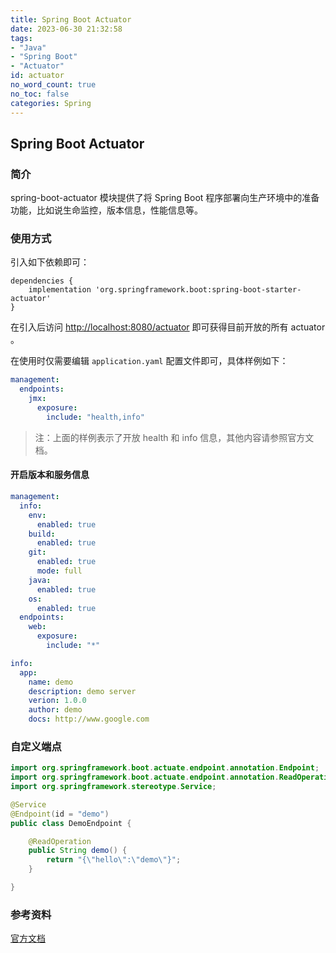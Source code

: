 ```yaml
---
title: Spring Boot Actuator
date: 2023-06-30 21:32:58
tags:
- "Java"
- "Spring Boot"
- "Actuator"
id: actuator 
no_word_count: true
no_toc: false
categories: Spring
---
```


## Spring Boot Actuator

### 简介

spring-boot-actuator 模块提供了将 Spring Boot 程序部署向生产环境中的准备功能，比如说生命监控，版本信息，性能信息等。

### 使用方式

引入如下依赖即可：

```grovvy
dependencies {
    implementation 'org.springframework.boot:spring-boot-starter-actuator'
}
```

在引入后访问 [http://localhost:8080/actuator](http://localhost:8080/actuator) 即可获得目前开放的所有 actuator 。

在使用时仅需要编辑 `application.yaml` 配置文件即可，具体样例如下： 

```yaml
management:
  endpoints:
    jmx:
      exposure:
        include: "health,info"
```

> 注：上面的样例表示了开放 health 和 info 信息，其他内容请参照官方文档。

#### 开启版本和服务信息

```yaml
management:
  info:
    env:
      enabled: true
    build:
      enabled: true
    git:
      enabled: true
      mode: full
    java:
      enabled: true
    os:
      enabled: true
  endpoints:
    web:
      exposure:
        include: "*"

info:
  app:
    name: demo
    description: demo server
    verion: 1.0.0
    author: demo
    docs: http://www.google.com
```

### 自定义端点

```java
import org.springframework.boot.actuate.endpoint.annotation.Endpoint;
import org.springframework.boot.actuate.endpoint.annotation.ReadOperation;
import org.springframework.stereotype.Service;

@Service
@Endpoint(id = "demo")
public class DemoEndpoint {

    @ReadOperation
    public String demo() {
        return "{\"hello\":\"demo\"}";
    }

}
```

### 参考资料

[官方文档](https://docs.spring.io/spring-boot/docs/current/reference/html/actuator.html)
